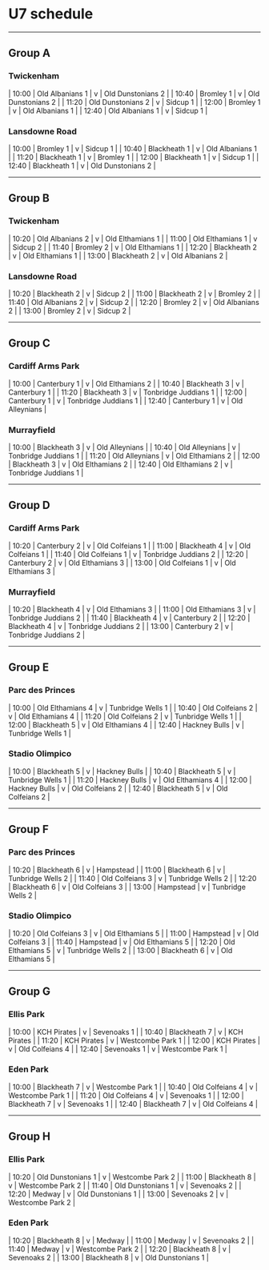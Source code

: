 # U7 schedule

---

## Group A

### Twickenham

| 10:00 | Old Albanians 1 | v | Old Dunstonians 2 |
| 10:40 | Bromley 1 | v | Old Dunstonians 2 |
| 11:20 | Old Dunstonians 2 | v | Sidcup 1 |
| 12:00 | Bromley 1 | v | Old Albanians 1 |
| 12:40 | Old Albanians 1 | v | Sidcup 1 |

### Lansdowne Road

| 10:00 | Bromley 1 | v | Sidcup 1 |
| 10:40 | Blackheath 1 | v | Old Albanians 1 |
| 11:20 | Blackheath 1 | v | Bromley 1 |
| 12:00 | Blackheath 1 | v | Sidcup 1 |
| 12:40 | Blackheath 1 | v | Old Dunstonians 2 |

---

## Group B

### Twickenham

| 10:20 | Old Albanians 2 | v | Old Elthamians 1 |
| 11:00 | Old Elthamians 1 | v | Sidcup 2 |
| 11:40 | Bromley 2 | v | Old Elthamians 1 |
| 12:20 | Blackheath 2 | v | Old Elthamians 1 |
| 13:00 | Blackheath 2 | v | Old Albanians 2 |

### Lansdowne Road

| 10:20 | Blackheath 2 | v | Sidcup 2 |
| 11:00 | Blackheath 2 | v | Bromley 2 |
| 11:40 | Old Albanians 2 | v | Sidcup 2 |
| 12:20 | Bromley 2 | v | Old Albanians 2 |
| 13:00 | Bromley 2 | v | Sidcup 2 |

---

## Group C

### Cardiff Arms Park

| 10:00 | Canterbury 1 | v | Old Elthamians 2 |
| 10:40 | Blackheath 3 | v | Canterbury 1 |
| 11:20 | Blackheath 3 | v | Tonbridge Juddians 1 |
| 12:00 | Canterbury 1 | v | Tonbridge Juddians 1 |
| 12:40 | Canterbury 1 | v | Old Alleynians |

### Murrayfield

| 10:00 | Blackheath 3 | v | Old Alleynians |
| 10:40 | Old Alleynians | v | Tonbridge Juddians 1 |
| 11:20 | Old Alleynians | v | Old Elthamians 2 |
| 12:00 | Blackheath 3 | v | Old Elthamians 2 |
| 12:40 | Old Elthamians 2 | v | Tonbridge Juddians 1 |

---

## Group D

### Cardiff Arms Park

| 10:20 | Canterbury 2 | v | Old Colfeians 1 |
| 11:00 | Blackheath 4 | v | Old Colfeians 1 |
| 11:40 | Old Colfeians 1 | v | Tonbridge Juddians 2 |
| 12:20 | Canterbury 2 | v | Old Elthamians 3 |
| 13:00 | Old Colfeians 1 | v | Old Elthamians 3 |

### Murrayfield

| 10:20 | Blackheath 4 | v | Old Elthamians 3 |
| 11:00 | Old Elthamians 3 | v | Tonbridge Juddians 2 |
| 11:40 | Blackheath 4 | v | Canterbury 2 |
| 12:20 | Blackheath 4 | v | Tonbridge Juddians 2 |
| 13:00 | Canterbury 2 | v | Tonbridge Juddians 2 |

---

## Group E

### Parc des Princes

| 10:00 | Old Elthamians 4 | v | Tunbridge Wells 1 |
| 10:40 | Old Colfeians 2 | v | Old Elthamians 4 |
| 11:20 | Old Colfeians 2 | v | Tunbridge Wells 1 |
| 12:00 | Blackheath 5 | v | Old Elthamians 4 |
| 12:40 | Hackney Bulls | v | Tunbridge Wells 1 |

### Stadio Olimpico

| 10:00 | Blackheath 5 | v | Hackney Bulls |
| 10:40 | Blackheath 5 | v | Tunbridge Wells 1 |
| 11:20 | Hackney Bulls | v | Old Elthamians 4 |
| 12:00 | Hackney Bulls | v | Old Colfeians 2 |
| 12:40 | Blackheath 5 | v | Old Colfeians 2 |

---

## Group F

### Parc des Princes

| 10:20 | Blackheath 6 | v | Hampstead |
| 11:00 | Blackheath 6 | v | Tunbridge Wells 2 |
| 11:40 | Old Colfeians 3 | v | Tunbridge Wells 2 |
| 12:20 | Blackheath 6 | v | Old Colfeians 3 |
| 13:00 | Hampstead | v | Tunbridge Wells 2 |

### Stadio Olimpico

| 10:20 | Old Colfeians 3 | v | Old Elthamians 5 |
| 11:00 | Hampstead | v | Old Colfeians 3 |
| 11:40 | Hampstead | v | Old Elthamians 5 |
| 12:20 | Old Elthamians 5 | v | Tunbridge Wells 2 |
| 13:00 | Blackheath 6 | v | Old Elthamians 5 |

---

## Group G

### Ellis Park

| 10:00 | KCH Pirates | v | Sevenoaks 1 |
| 10:40 | Blackheath 7 | v | KCH Pirates |
| 11:20 | KCH Pirates | v | Westcombe Park 1 |
| 12:00 | KCH Pirates | v | Old Colfeians 4 |
| 12:40 | Sevenoaks 1 | v | Westcombe Park 1 |

### Eden Park

| 10:00 | Blackheath 7 | v | Westcombe Park 1 |
| 10:40 | Old Colfeians 4 | v | Westcombe Park 1 |
| 11:20 | Old Colfeians 4 | v | Sevenoaks 1 |
| 12:00 | Blackheath 7 | v | Sevenoaks 1 |
| 12:40 | Blackheath 7 | v | Old Colfeians 4 |

---

## Group H

### Ellis Park

| 10:20 | Old Dunstonians 1 | v | Westcombe Park 2 |
| 11:00 | Blackheath 8 | v | Westcombe Park 2 |
| 11:40 | Old Dunstonians 1 | v | Sevenoaks 2 |
| 12:20 | Medway | v | Old Dunstonians 1 |
| 13:00 | Sevenoaks 2 | v | Westcombe Park 2 |

### Eden Park

| 10:20 | Blackheath 8 | v | Medway |
| 11:00 | Medway | v | Sevenoaks 2 |
| 11:40 | Medway | v | Westcombe Park 2 |
| 12:20 | Blackheath 8 | v | Sevenoaks 2 |
| 13:00 | Blackheath 8 | v | Old Dunstonians 1 |
